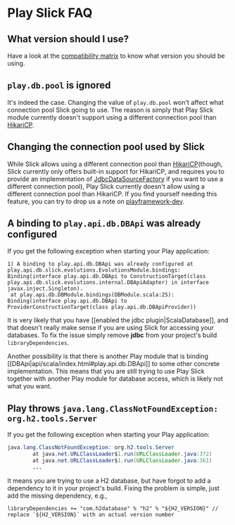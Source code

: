 # Play Slick FAQ

## What version should I use?

Have a look at the [compatibility matrix](https://github.com/playframework/play-slick#releases) to know what version you should be using.

## `play.db.pool` is ignored

It's indeed the case. Changing the value of `play.db.pool` won't affect what connection pool Slick going to use. The reason is simply that Play Slick module currently doesn't support using a different connection pool than [HikariCP].

## Changing the connection pool used by Slick

While Slick allows using a different connection pool than [HikariCP](though, Slick currently only offers built-in support for HikariCP, and requires you to provide an implementation of [JdbcDataSourceFactory] if you want to use a different connection pool), Play Slick currently doesn't allow using a different connection pool than HikariCP. If you find yourself needing this feature, you can try to drop us a note on [playframework-dev].

## A binding to `play.api.db.DBApi` was already configured

If you get the following exception when starting your Play application:

```
1) A binding to play.api.db.DBApi was already configured at play.api.db.slick.evolutions.EvolutionsModule.bindings:
Binding(interface play.api.db.DBApi to ConstructionTarget(class play.api.db.slick.evolutions.internal.DBApiAdapter) in interface javax.inject.Singleton).
 at play.api.db.DBModule.bindings(DBModule.scala:25):
Binding(interface play.api.db.DBApi to ProviderConstructionTarget(class play.api.db.DBApiProvider))
```

It is very likely that you have [[enabled the jdbc plugin|ScalaDatabase]], and that doesn't really make sense if you are using Slick for accessing your databases. To fix the issue simply remove **jdbc** from your project's build `libraryDependencies`.

Another possibility is that there is another Play module that is binding [[DBApi|api/scala/index.html#play.api.db.DBApi]] to some other concrete implementation. This means that you are still trying to use Play Slick together with another Play module for database access, which is likely not what you want.

## Play throws `java.lang.ClassNotFoundException: org.h2.tools.Server`

If you get the following exception when starting your Play application:

```java
java.lang.ClassNotFoundException: org.h2.tools.Server
        at java.net.URLClassLoader$1.run(URLClassLoader.java:372)
        at java.net.URLClassLoader$1.run(URLClassLoader.java:361)
        ...
```

It means you are trying to use a H2 database, but have forgot to add a dependency to it in your project's build. Fixing the problem is simple, just add the missing dependency, e.g.,

```
libraryDependencies += "com.h2database" % "h2" % "${H2_VERSION}" // replace `${H2_VERSION}` with an actual version number
```

[playframework-dev]: https://groups.google.com/forum/#!forum/play-framework-dev 
[HikariCP]: http://brettwooldridge.github.io/HikariCP/
[JdbcDataSourceFactory]: http://slick.typesafe.com/doc/3.0.0/api/index.html#slick.jdbc.JdbcDataSourceFactory